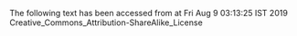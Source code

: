 The following text has been accessed from at Fri Aug 9 03:13:25 IST 2019
Creative_Commons_Attribution-ShareAlike_License
